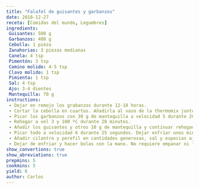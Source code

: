 ```yaml
---
title: "Falafel de guisantes y garbanzos"
date: 2018-12-27
receta: [Comidas del mundo, Legumbres]
ingredients:
 Guisantes: 500 g
 Garbanzos: 400 g
 Cebolla: 1 pieza
 Zanahorias: 3 piezas medianas
 Canela: 4 tsp
 Pimentón: 3 tsp
 Comino molido: 4-5 tsp
 Clavo molido: 1 tsp
 Pimienta: 1 tsp
 Sal: 4 tsp
 Ajo: 3-4 dientes
 Mantequilla: 70 g
instructions:
 - Dejar en remojo los grabanzos durante 12-18 horas.
 - Cortar la cebolla en cuartos. Añadirla al vaso de la thermomix junto con los ajos y 30 g de mantequilla. Picarlo a velocidad 5 durante 7 segundos. Reservar.
 - Picar los garbanzos con 30 g de mantequilla a velocidad 5 durante 20 segundos.
 - Rehogar a vel 3 y 100 ºC durante 20 minutos.
 - Añadir los guisantes y otros 10 g de mantequilla y continuar rehogado durante 20 min.
 - Picar todo a velocidad 6 durante 25 segundos. Dejar enfriar unos minutos.
 - Añadir cilantro y perefil en cantidades generosas, sal y especias ajustando al gusto. Mezclar todo a velocidad 5 durante 15 segundos.
 - Dejar de enfriar y hacer bolas con la mano. No requiere empanar ni freir.
show_convertions: true
show_abreviations: true
prepmins: 5
cookmins: 5
yield: 6
author: Carlos
---
```

<!--stackedit_data:
eyJoaXN0b3J5IjpbMjAwMjgwNzAyNl19
-->